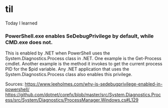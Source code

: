 # til
Today I learned

### PowerShell.exe enables SeDebugPrivilege by default, while CMD.exe does not.
This is enabled by .NET when PowerShell uses the System.Diagnostics.Process class in .NET. One example is the Get-Process cmdlet. Another example is the method it invokes to get the current process PID for the $pid variable. Any .NET application that uses the System.Diagnostics.Process class also enables this privilege. 

Sources:
https://www.leeholmes.com/why-is-sedebugprivilege-enabled-in-powershell/
https://github.com/dotnet/corefx/blob/master/src/System.Diagnostics.Process/src/System/Diagnostics/ProcessManager.Windows.cs#L129
